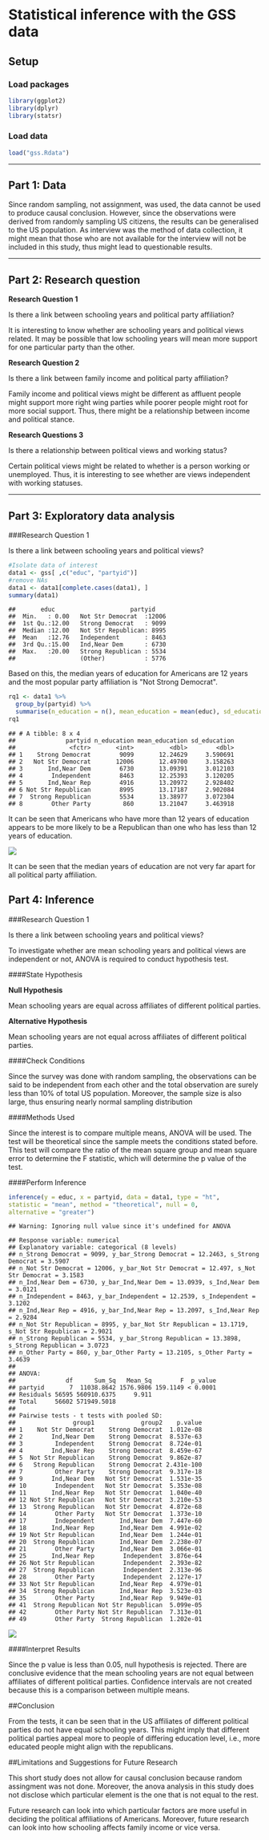 # Statistical inference with the GSS data

## Setup

### Load packages


```r
library(ggplot2)
library(dplyr)
library(statsr)
```

### Load data


```r
load("gss.Rdata")
```

* * *

## Part 1: Data

Since random sampling, not assignment, was used, the data cannot be used to produce causal conclusion. However, since the observations were derived from randomly sampling US citizens, the results can be generalised to the US population. As interview was the method of data collection, it might mean that those who are not available for the interview will not be included in this study, thus might lead to questionable results.

* * *

## Part 2: Research question

**Research Question 1**

Is there a link between schooling years and political party affiliation?

It is interesting to know whether are schooling years and political views related. It may be possible that low schooling years will mean more support for one particular party than the other.

**Research Question 2**

Is there a link between family income and political party affiliation?

Family income and political views might be different as affluent people might support more right wing parties while poorer people might root for more social support. Thus, there might be a relationship between income and political stance.

**Research Questions 3**

Is there a relationship between political views and working status?

Certain political views might be related to whether is a person working or unemployed. Thus, it is interesting to see whether are views independent with working statuses.

* * *

## Part 3: Exploratory data analysis

###Research Question 1

Is there a link between schooling years and political views?


```r
#Isolate data of interest
data1 <- gss[ ,c("educ", "partyid")]
#remove NAs
data1 <- data1[complete.cases(data1), ]
summary(data1)
```

```
##       educ                     partyid     
##  Min.   : 0.00   Not Str Democrat  :12006  
##  1st Qu.:12.00   Strong Democrat   : 9099  
##  Median :12.00   Not Str Republican: 8995  
##  Mean   :12.76   Independent       : 8463  
##  3rd Qu.:15.00   Ind,Near Dem      : 6730  
##  Max.   :20.00   Strong Republican : 5534  
##                  (Other)           : 5776
```

Based on this, the median years of education for Americans are 12 years and the most popular party affiliation is "Not Strong Democrat".


```r
rq1 <- data1 %>%
  group_by(partyid) %>%
  summarise(n_education = n(), mean_education = mean(educ), sd_education = sd(educ))
rq1
```

```
## # A tibble: 8 x 4
##              partyid n_education mean_education sd_education
##               <fctr>       <int>          <dbl>        <dbl>
## 1    Strong Democrat        9099       12.24629     3.590691
## 2   Not Str Democrat       12006       12.49700     3.158263
## 3       Ind,Near Dem        6730       13.09391     3.012103
## 4        Independent        8463       12.25393     3.120205
## 5       Ind,Near Rep        4916       13.20972     2.928402
## 6 Not Str Republican        8995       13.17187     2.902084
## 7  Strong Republican        5534       13.38977     3.072304
## 8        Other Party         860       13.21047     3.463918
```

It can be seen that Americans who have more than 12 years of education appears to be more likely to be a Republican than one who has less than 12 years of education.


![](Coursera_Stats_Project_files/figure-html/unnamed-chunk-3-1.png)<!-- -->

It can be seen that the median years of education are not very far apart for all political party affiliation.


## Part 4: Inference

###Research Question 1

Is there a link between schooling years and political views?

To investigate whether are mean schooling years and political views are independent or not, ANOVA is required to conduct hypothesis test.

####State Hypothesis

**Null Hypothesis**

Mean schooling years are equal across affiliates of different political parties.

**Alternative Hypothesis**

Mean schooling years are not equal across affiliates of different political parties.

####Check Conditions

Since the survey was done with random sampling, the observations can be said to be independent from each other and the total observation are surely less than 10% of total US population. Moreover, the sample size is also large, thus ensuring nearly normal sampling distribution

####Methods Used

Since the interest is to compare multiple means, ANOVA will be used. The test will be theoretical since the sample meets the conditions stated before. This test will compare the ratio of the mean square group and mean square error to determine the F statistic, which will determine the p value of the test.

####Perform Inference


```r
inference(y = educ, x = partyid, data = data1, type = "ht", 
statistic = "mean", method = "theoretical", null = 0, 
alternative = "greater")
```

```
## Warning: Ignoring null value since it's undefined for ANOVA
```

```
## Response variable: numerical
## Explanatory variable: categorical (8 levels) 
## n_Strong Democrat = 9099, y_bar_Strong Democrat = 12.2463, s_Strong Democrat = 3.5907
## n_Not Str Democrat = 12006, y_bar_Not Str Democrat = 12.497, s_Not Str Democrat = 3.1583
## n_Ind,Near Dem = 6730, y_bar_Ind,Near Dem = 13.0939, s_Ind,Near Dem = 3.0121
## n_Independent = 8463, y_bar_Independent = 12.2539, s_Independent = 3.1202
## n_Ind,Near Rep = 4916, y_bar_Ind,Near Rep = 13.2097, s_Ind,Near Rep = 2.9284
## n_Not Str Republican = 8995, y_bar_Not Str Republican = 13.1719, s_Not Str Republican = 2.9021
## n_Strong Republican = 5534, y_bar_Strong Republican = 13.3898, s_Strong Republican = 3.0723
## n_Other Party = 860, y_bar_Other Party = 13.2105, s_Other Party = 3.4639
## 
## ANOVA:
##              df      Sum_Sq   Mean_Sq        F  p_value
## partyid       7  11038.8642 1576.9806 159.1149 < 0.0001
## Residuals 56595 560910.6375     9.911                  
## Total     56602 571949.5018                            
## 
## Pairwise tests - t tests with pooled SD:
##                group1             group2    p.value
## 1    Not Str Democrat    Strong Democrat  1.012e-08
## 2        Ind,Near Dem    Strong Democrat  8.537e-63
## 3         Independent    Strong Democrat  8.724e-01
## 4        Ind,Near Rep    Strong Democrat  8.459e-67
## 5  Not Str Republican    Strong Democrat  9.862e-87
## 6   Strong Republican    Strong Democrat 2.431e-100
## 7         Other Party    Strong Democrat  9.317e-18
## 9        Ind,Near Dem   Not Str Democrat  1.531e-35
## 10        Independent   Not Str Democrat  5.353e-08
## 11       Ind,Near Rep   Not Str Democrat  1.040e-40
## 12 Not Str Republican   Not Str Democrat  3.210e-53
## 13  Strong Republican   Not Str Democrat  4.872e-68
## 14        Other Party   Not Str Democrat  1.373e-10
## 17        Independent       Ind,Near Dem  7.447e-60
## 18       Ind,Near Rep       Ind,Near Dem  4.991e-02
## 19 Not Str Republican       Ind,Near Dem  1.244e-01
## 20  Strong Republican       Ind,Near Dem  2.238e-07
## 21        Other Party       Ind,Near Dem  3.066e-01
## 25       Ind,Near Rep        Independent  3.876e-64
## 26 Not Str Republican        Independent  2.393e-82
## 27  Strong Republican        Independent  2.313e-96
## 28        Other Party        Independent  2.127e-17
## 33 Not Str Republican       Ind,Near Rep  4.979e-01
## 34  Strong Republican       Ind,Near Rep  3.523e-03
## 35        Other Party       Ind,Near Rep  9.949e-01
## 41  Strong Republican Not Str Republican  5.099e-05
## 42        Other Party Not Str Republican  7.313e-01
## 49        Other Party  Strong Republican  1.202e-01
```

![](Coursera_Stats_Project_files/figure-html/unnamed-chunk-4-1.png)<!-- -->

####Interpret Results

Since the p value is less than 0.05, null hypothesis is rejected. There are conclusive evidence that the mean schooling years are not equal between affiliates of different political parties. Confidence intervals are not created because this is a comparison between multiple means.


##Conclusion

From the tests, it can be seen that in the US affiliates of different political parties do not have equal schooling years. This might imply that different political parties appeal more to people of differing education level, i.e., more educated people might align with the republicans.

##Limitations and Suggestions for Future Research

This short study does not allow for causal conclusion because random assingment was not done. Moreover, the anova analysis in this study does not disclose which particular element is the one that is not equal to the rest.

Future research can look into which particular factors are more useful in deciding the political affiliations of Americans. Moreover, future research can look into how schooling affects family income or vice versa.
